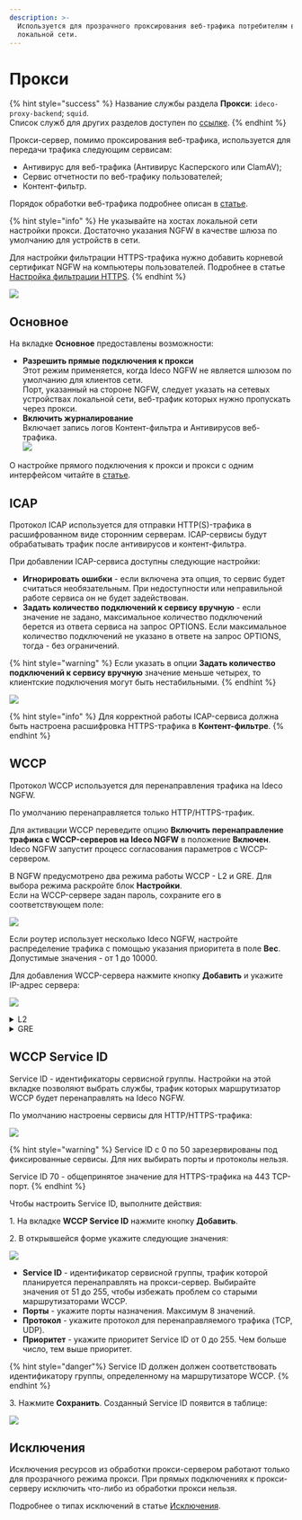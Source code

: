 ```yaml
---
description: >-
  Используется для прозрачного проксирования веб-трафика потребителям в
  локальной сети.
---
```


# Прокси

{% hint style="success" %}
Название службы раздела **Прокси**: `ideco-proxy-backend`; `squid`. \
Список служб для других разделов доступен по [ссылке](/settings/server-management/terminal/README.md).
{% endhint %}

Прокси-сервер, помимо проксирования веб-трафика, используется для передачи трафика следующим сервисам:

* Антивирус для веб-трафика (Антивирус Касперского или ClamAV);
* Сервис отчетности по веб-трафику пользователей;
* Контент-фильтр. 

Порядок обработки веб-трафика подробнее описан в [статье](/recipes/popular-recipes/processing-order.md).

{% hint style="info" %}
Не указывайте на хостах локальной сети настройки прокси. Достаточно указания NGFW в качестве шлюза по умолчанию для устройств в сети.

Для настройки фильтрации HTTPS-трафика нужно добавить корневой сертификат NGFW на компьютеры пользователей. Подробнее в статье [Настройка фильтрации HTTPS](/settings/access-rules/content-filter/filtering-https-traffic.md).
{% endhint %}

![](/.gitbook/assets/proxy-server1.png)

## Основное

На вкладке **Основное** предоставлены возможности:
 
* **Разрешить прямые подключения к прокси** \
Этот режим применяется, когда Ideco NGFW не является шлюзом по умолчанию для клиентов сети. \
Порт, указанный на стороне NGFW, следует указать на сетевых устройствах локальной сети, веб-трафик которых нужно пропускать через прокси.
* **Включить журналирование** \
Включает запись логов Контент-фильтра и Антивирусов веб-трафика.\
  ![](/.gitbook/assets/proxy2.png)

О настройке прямого подключения к прокси и прокси с одним интерфейсом читайте в [статье](/settings/services/proxy/proxy-single-interface.md).

## ICAP

Протокол ICAP используется для отправки HTTP(S)-трафика в расшифрованном виде сторонним серверам. ICAP-сервисы будут обрабатывать трафик после антивирусов и контент-фильтра.

При добавлении ICAP-сервиса доступны следующие настройки:

* **Игнорировать ошибки** - если включена эта опция, то сервис будет считаться необязательным. При недоступности или неправильной работе сервиса он не будет задействован.
* **Задать количество подключений к сервису вручную** - если значение не задано, максимальное количество подключений берется из ответа сервиса на запрос OPTIONS. Если максимальное количество подключений не указано в ответе на запрос OPTIONS, тогда - без ограничений.

{% hint style="warning" %}
Если указать в опции **Задать количество подключений к сервису вручную** значение меньше четырех, то клиентские подключения могут быть нестабильными.
{% endhint %}

![](/.gitbook/assets/proxy3.png)

{% hint style="info" %}
Для корректной работы ICAP-сервиса должна быть настроена расшифровка HTTPS-трафика в **Контент-фильтре**.
{% endhint %}

## WCCP

Протокол WCCP используется для перенаправления трафика на Ideco NGFW. 

По умолчанию перенаправляется только HTTP/HTTPS-трафик.

Для активации WCCP переведите опцию **Включить перенаправление трафика c WCCP-серверов на Ideco NGFW** в положение **Включен**. Ideco NGFW запустит процесс согласования параметров с WCCP-сервером.

В NGFW предусмотрено два режима работы WCCP - L2 и GRE. Для выбора режима раскройте блок **Настройки**. \
Если на WCCP-сервере задан пароль, сохраните его в соответствующем поле:

![](/.gitbook/assets/proxy4.png)

Если роутер использует несколько Ideco NGFW, настройте распределение трафика с помощью указания приоритета в поле **Вес**. Допустимые значения - от 1 до 10000.

Для добавления WCCP-сервера нажмите кнопку **Добавить** и укажите IP-адрес сервера:

![](/.gitbook/assets/proxy5.png)

<details>

<summary> L2 </summary>

Режим L2 используется, если роутер и Ideco NGFW находятся в одном сетевом сегменте.

![](/.gitbook/assets/proxy-server2.png)

Последовательность обработки веб-запросов на уровне L2:
* Пользователь отправляет веб-запрос;
* Запрос перенаправляется роутером на Ideco NGFW;
* Ideco NGFW обрабатывает запрос; 
* Если запрос заблокирован, информация о блокировке отправляется обратно пользователю;
* Если запрос не заблокирован, то Ideco NGFW подменяет IP-адрес источника и направляет запрос на внешний сервер. 

Ответ возвращается обратно по тому же пути, по которому уходил на внешний сервер.

</details>

<details>

<summary> GRE </summary>

Режим GRE используется, если роутер и Ideco NGFW находятся в разных сетевых сегментах.

![](/.gitbook/assets/proxy-server3.png)

Последовательность обработки веб-запросов на уровне GRE:

* Пользователь отправляет веб-запрос;
* Запрос перенаправляется по GRE-туннелю на Ideco NGFW;
* Ideco NGFW обрабатывает запрос.
* Если запрос заблокирован, то информация о блокировке отправляется обратно пользователю.
* Если запрос не заблокирован, то Ideco NGFW подменяет IP-адрес источника и направляет запрос на внешний сервер. 

Ответ возвращается напрямую от Ideco NGFW пользователю, минуя GRE-туннель.

</details>

## WCCP Service ID

Service ID - идентификаторы сервисной группы. Настройки на этой вкладке позволяют выбрать службы, трафик которых маршрутизатор WCCP будет перенаправлять на Ideco NGFW. 

По умолчанию настроены сервисы для HTTP/HTTPS-трафика:

![](/.gitbook/assets/proxy6.png)

{% hint style="warning" %}
Service ID с 0 по 50 зарезервированы под фиксированные сервисы. Для них выбирать порты и протоколы нельзя.

Service ID 70 - общепринятое значение для HTTPS-трафика на 443 TCP-порт.
{% endhint %}

Чтобы настроить Service ID, выполните действия:

1\. На вкладке **WCCP Service ID** нажмите кнопку **Добавить**.

2\. В открывшейся форме укажите следующие значения:

  ![](/.gitbook/assets/proxy7.png)

  * **Service ID** - идентификатор сервисной группы, трафик которой планируется перенаправлять на прокси-сервер. Выбирайте значения от 51 до 255, чтобы избежать проблем со старыми маршрутизаторами WCCP.
  * **Порты** - укажите порты назначения. Максимум 8 значений.
  * **Протокол** - укажите протокол для перенаправляемого трафика (TCP, UDP).
  * **Приоритет** - укажите приоритет Service ID от 0 до 255. Чем больше число, тем выше приоритет.

{% hint style="danger"%}
Service ID должен должен соответствовать идентификатору группы, определенному на маршрутизаторе WCCP.
{% endhint %}

3\. Нажмите **Сохранить**. Созданный Service ID появится в таблице:

  ![](/.gitbook/assets/proxy8.png)

## Исключения

Исключения ресурсов из обработки прокси-сервером работают только для прозрачного режима прокси. При прямых подключениях к прокси-серверу исключить что-либо из обработки прокси нельзя.

Подробнее о типах исключений в статье [Исключения](/settings/services/proxy/exclusions.md).

